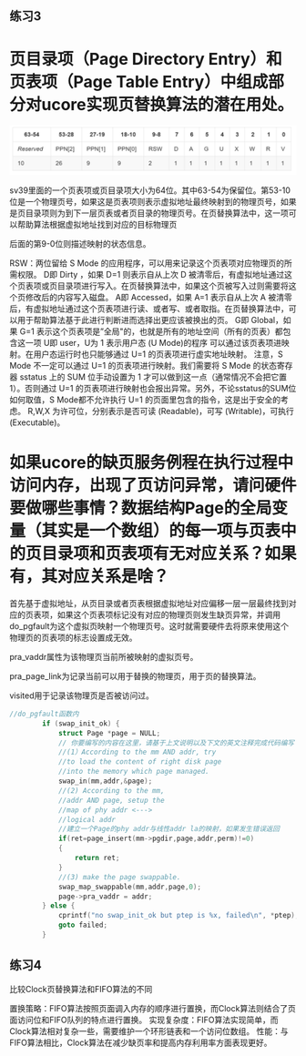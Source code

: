 ## 练习3

# 页目录项（Page Directory Entry）和页表项（Page Table Entry）中组成部分对ucore实现页替换算法的潜在用处。

![alt text](./image/PTE.png)



sv39里面的一个页表项或页目录项大小为64位。其中63-54为保留位。第53-10位是一个物理页号，如果这是页表项则表示虚拟地址最终映射到的物理页号，如果是页目录项则为到下一层页表或者页目录的物理页号。在页替换算法中，这一项可以帮助算法根据虚拟地址找到对应的目标物理页

后面的第9-0位则描述映射的状态信息。

RSW：两位留给 S Mode 的应用程序，可以用来记录这个页表项对应物理页的所需权限。
D即 Dirty ，如果 D=1 则表示自从上次 D 被清零后，有虚拟地址通过这个页表项或页目录项进行写入。在页替换算法中，如果这个页被写入过则需要将这个页修改后的内容写入磁盘。
A即 Accessed，如果 A=1 表示自从上次 A 被清零后，有虚拟地址通过这个页表项进行读、或者写、或者取指。在页替换算法中，可以用于帮助算法基于此进行判断进而选择出更应该被换出的页。
G即 Global，如果 G=1 表示这个页表项是”全局"的，也就是所有的地址空间（所有的页表）都包含这一项
U即 user，U为 1 表示用户态 (U Mode)的程序 可以通过该页表项进映射。在用户态运行时也只能够通过 U=1 的页表项进行虚实地址映射。 注意，S Mode 不一定可以通过 U=1 的页表项进行映射。我们需要将 S Mode 的状态寄存器 sstatus 上的 SUM 位手动设置为 1 才可以做到这一点（通常情况不会把它置1）。否则通过 U=1 的页表项进行映射也会报出异常。另外，不论sstatus的SUM位如何取值，S Mode都不允许执行 U=1 的页面里包含的指令，这是出于安全的考虑。
R,W,X 为许可位，分别表示是否可读 (Readable)，可写 (Writable)，可执行 (Executable)。

# 如果ucore的缺页服务例程在执行过程中访问内存，出现了页访问异常，请问硬件要做哪些事情？数据结构Page的全局变量（其实是一个数组）的每一项与页表中的页目录项和页表项有无对应关系？如果有，其对应关系是啥？

首先基于虚拟地址，从页目录或者页表根据虚拟地址对应偏移一层一层最终找到对应的页表项，如果这个页表项标记没有对应的物理页则发生缺页异常，并调用do_pgfault为这个虚拟页映射一个物理页号。这时就需要硬件去将原来使用这个物理页的页表项的标志设置成无效。

pra_vaddr属性为该物理页当前所被映射的虚拟页号。

pra_page_link为记录当前可以用于替换的物理页，用于页的替换算法。

visited用于记录该物理页是否被访问过。

```C
//do_pgfault函数内
        if (swap_init_ok) {
            struct Page *page = NULL;
            // 你要编写的内容在这里，请基于上文说明以及下文的英文注释完成代码编写
            //(1）According to the mm AND addr, try
            //to load the content of right disk page
            //into the memory which page managed.
            swap_in(mm,addr,&page);
            //(2) According to the mm,
            //addr AND page, setup the
            //map of phy addr <--->
            //logical addr
            //建立一个Page的phy addr与线性addr la的映射，如果发生错误返回
            if(ret=page_insert(mm->pgdir,page,addr,perm)!=0)
            {
                return ret;
            }
            //(3) make the page swappable.
            swap_map_swappable(mm,addr,page,0);
            page->pra_vaddr = addr;
        } else {
            cprintf("no swap_init_ok but ptep is %x, failed\n", *ptep);
            goto failed;
        }

```


## 练习4

比较Clock页替换算法和FIFO算法的不同

置换策略：FIFO算法按照页面调入内存的顺序进行置换，而Clock算法则结合了页面访问位和FIFO队列的特点进行置换。
实现复杂度：FIFO算法实现简单，而Clock算法相对复杂一些，需要维护一个环形链表和一个访问位数组。
性能：与FIFO算法相比，Clock算法在减少缺页率和提高内存利用率方面表现更好。


